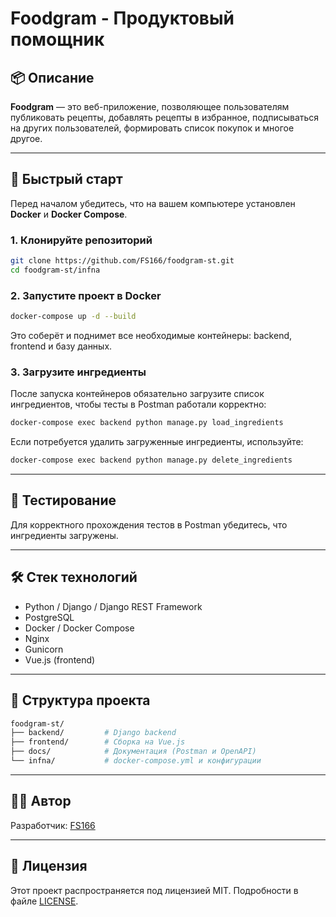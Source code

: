 # Foodgram - Продуктовый помощник

## 📦 Описание

**Foodgram** — это веб-приложение, позволяющее пользователям публиковать рецепты, добавлять рецепты в избранное, подписываться на других пользователей, формировать список покупок и многое другое.

---

## 🚀 Быстрый старт

Перед началом убедитесь, что на вашем компьютере установлен **Docker** и **Docker Compose**.

### 1. Клонируйте репозиторий

```bash
git clone https://github.com/FS166/foodgram-st.git
cd foodgram-st/infna
```

### 2. Запустите проект в Docker

```bash
docker-compose up -d --build
```

Это соберёт и поднимет все необходимые контейнеры: backend, frontend и базу данных.

### 3. Загрузите ингредиенты

После запуска контейнеров обязательно загрузите список ингредиентов, чтобы тесты в Postman работали корректно:

```bash
docker-compose exec backend python manage.py load_ingredients
```

Если потребуется удалить загруженные ингредиенты, используйте:

```bash
docker-compose exec backend python manage.py delete_ingredients
```

---

## 🧪 Тестирование

Для корректного прохождения тестов в Postman убедитесь, что ингредиенты загружены.

---

## 🛠 Стек технологий

- Python / Django / Django REST Framework
- PostgreSQL
- Docker / Docker Compose
- Nginx
- Gunicorn
- Vue.js (frontend)

---

## 📂 Структура проекта

```bash
foodgram-st/
├── backend/         # Django backend
├── frontend/        # Сборка на Vue.js
├── docs/            # Документация (Postman и OpenAPI)
└── infna/           # docker-compose.yml и конфигурации
```

---

## 👨‍💻 Автор

Разработчик: [FS166](https://github.com/FS166)

---

## 📃 Лицензия

Этот проект распространяется под лицензией MIT. Подробности в файле [LICENSE](./LICENSE).
